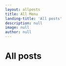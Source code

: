 ```yaml
---
layout: allposts
title: All Menu
landing-title: 'All posts'
description: null
image: null
author: null
---
```


<h1>All posts</h1>
